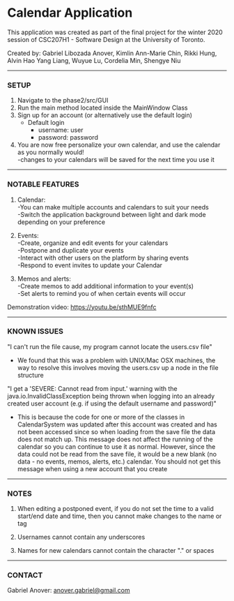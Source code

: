 # Calendar Application

This application was created as part of the final project for the winter 2020 session of CSC207H1 - Software Design at
the University of Toronto. 

Created by: Gabriel Libozada Anover, Kimlin Ann-Marie Chin, Rikki Hung, Alvin Hao Yang Liang, Wuyue Lu, Cordelia Min, Shengye Niu

---------------------------------------------------
### SETUP

1. Navigate to the phase2/src/GUI
2. Run the main method located inside the MainWindow Class
3. Sign up for an account (or alternatively use the default login)  
    - Default login
        - username: user 
        - password: password  
4. You are now free personalize your own calendar, and use the calendar as you normally would!  
    -changes to your calendars will be saved for the next time you use it

---------------------------------------------------
### NOTABLE FEATURES

1. Calendar:  
    -You can make multiple accounts and calendars to suit your needs  
    -Switch the application background between light and dark mode depending on your preference  
    
2. Events:  
    -Create, organize and edit events for your calendars  
    -Postpone and duplicate your events   
    -Interact with other users on the platform by sharing events   
    -Respond to event invites to update your Calendar  
    
3. Memos and alerts:  
    -Create memos to add additional information to your event(s)  
    -Set alerts to remind you of when certain events will occur  

Demonstration video: https://youtu.be/sthMUE9fnfc
    
---------------------------------------------------
### KNOWN ISSUES

"I can't run the file cause, my program cannot locate the users.csv file"
- We found that this was a problem with UNIX/Mac OSX machines, the way to resolve this
    involves moving the users.csv up a node in the file structure
    
"I get a 'SEVERE: Cannot read from input.' warning with the java.io.InvalidClassException being 
thrown when logging into an already created user account (e.g. if using the default username and password)"
- This is because the code for one or more of the classes in CalendarSystem was updated after 
this account was created and has not been accessed since so when loading from the save file the 
data does not match up. This message does not affect the running of the calendar so you can continue 
to use it as normal. However, since the data could not be read from the save file, it would be a 
new blank (no data - no events, memos, alerts, etc.) calendar. You should not get this message when using 
a new account that you create
    
---------------------------------------------------
### NOTES

1. When editing a postponed event, if you do not set the time to a valid start/end date and time,
then you cannot make changes to the name or tag

2. Usernames cannot contain any underscores

3. Names for new calendars cannot contain the character "." or spaces

---------------------------------------------------
### CONTACT

Gabriel Anover: anover.gabriel@gmail.com
